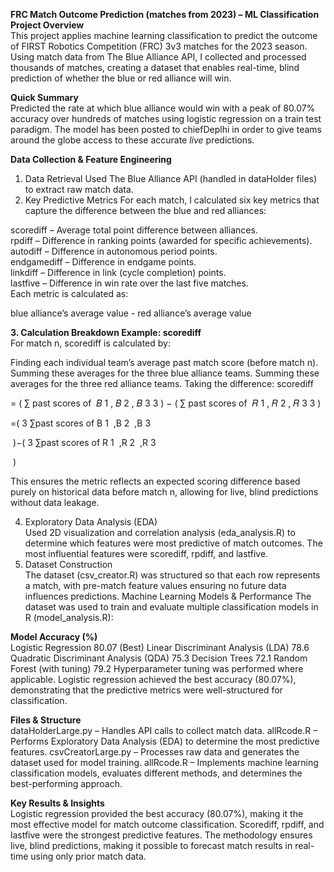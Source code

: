 **FRC Match Outcome Prediction (matches from 2023) – ML Classification**  
**Project Overview**  
This project applies machine learning classification to predict the outcome of FIRST Robotics Competition (FRC) 3v3 matches for the 2023 season. Using match data from The Blue Alliance API, I collected and processed thousands of matches, creating a dataset that enables real-time, blind prediction of whether the blue or red alliance will win.
  
**Quick Summary**  
Predicted the rate at which blue alliance would win with a peak of 80.07% accuracy over hundreds of matches using logistic regression on a train test paradigm.
The model has been posted to chiefDeplhi in order to give teams around the globe access to these accurate *live* predictions.
  
**Data Collection & Feature Engineering**
1. Data Retrieval
Used The Blue Alliance API (handled in dataHolder files) to extract raw match data.
2. Key Predictive Metrics
For each match, I calculated six key metrics that capture the difference between the blue and red alliances:

scorediff – Average total point difference between alliances.  
rpdiff – Difference in ranking points (awarded for specific achievements).  
autodiff – Difference in autonomous period points.  
endgamediff – Difference in endgame points.  
linkdiff – Difference in link (cycle completion) points.  
lastfive – Difference in win rate over the last five matches.  
Each metric is calculated as:  

blue alliance’s average value - red alliance’s average value  

**3. Calculation Breakdown Example: scorediff**  
For match n, scorediff is calculated by:  
  
Finding each individual team’s average past match score (before match n). Summing these averages for the three blue alliance teams. Summing these averages for the three red alliance teams. Taking the difference: scorediff  
  
=
(
∑
past scores of 
𝐵
1
,
𝐵
2
,
𝐵
3
3
)
−
(
∑
past scores of 
𝑅
1
,
𝑅
2
,
𝑅
3
3
)
  
=( 
3
∑past scores of B 
1
​
 ,B 
2
​
 ,B 
3
​
 
​
 )−( 
3
∑past scores of R 
1
​
 ,R 
2
​
 ,R 
3
​
 
​
 )  
 
This ensures the metric reflects an expected scoring difference based purely on historical data before match n, allowing for live, blind predictions without data leakage.  

4. Exploratory Data Analysis (EDA)  
Used 2D visualization and correlation analysis (eda_analysis.R) to determine which features were most predictive of match outcomes.
The most influential features were scorediff, rpdiff, and lastfive.  
5. Dataset Construction  
The dataset (csv_creator.R) was structured so that each row represents a match, with pre-match feature values ensuring no future data influences predictions.
Machine Learning Models & Performance
The dataset was used to train and evaluate multiple classification models in R (model_analysis.R):

**Model	Accuracy (%)**  
Logistic Regression	80.07 (Best)
Linear Discriminant Analysis (LDA)	78.6
Quadratic Discriminant Analysis (QDA)	75.3
Decision Trees	72.1
Random Forest (with tuning)	79.2
Hyperparameter tuning was performed where applicable.
Logistic regression achieved the best accuracy (80.07%), demonstrating that the predictive metrics were well-structured for classification.

**Files & Structure**  
dataHolderLarge.py – Handles API calls to collect match data.
allRcode.R – Performs Exploratory Data Analysis (EDA) to determine the most predictive features.
csvCreatorLarge.py – Processes raw data and generates the dataset used for model training.
allRcode.R – Implements machine learning classification models, evaluates different methods, and determines the best-performing approach.

**Key Results & Insights**  
Logistic regression provided the best accuracy (80.07%), making it the most effective model for match outcome classification.
Scorediff, rpdiff, and lastfive were the strongest predictive features.
The methodology ensures live, blind predictions, making it possible to forecast match results in real-time using only prior match data.
